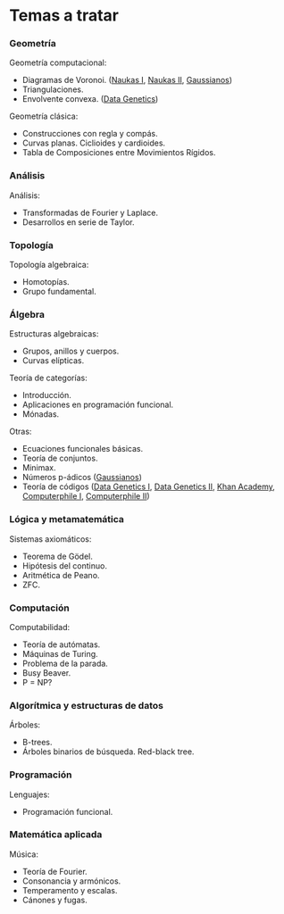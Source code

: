 Temas a tratar
=======

### Geometría
Geometría computacional:
 * Diagramas de Voronoi. ([Naukas I](naukas.com/2011/12/23/cada-uno-en-su-region-y-voronoi-en-la-de-todos), [Naukas II](http://naukas.com/2012/01/28/esta-voronoi-que-se-ponga/), [Gaussianos](gaussianos.com/una-interesante-introduccion-a-la-geometria-computacional/))
 * Triangulaciones.
 * Envolvente convexa. ([Data Genetics](http://www.datagenetics.com/blog/march12014/index.html))

Geometría clásica:
 * Construcciones con regla y compás.
 * Curvas planas. Ciclioides y cardioides.
 * Tabla de Composiciones entre Movimientos Rígidos.

### Análisis
Análisis:
 * Transformadas de Fourier y Laplace.
 * Desarrollos en serie de Taylor.

### Topología
Topología algebraica:
 * Homotopías.
 * Grupo fundamental.

### Álgebra
Estructuras algebraicas:
 * Grupos, anillos y cuerpos.
 * Curvas elípticas.

Teoría de categorías:
 * Introducción.
 * Aplicaciones en programación funcional.
 * Mónadas.

Otras:
 * Ecuaciones funcionales básicas.
 * Teoría de conjuntos.
 * Minimax.
 * Números p-ádicos ([Gaussianos](gaussianos.com/como-que-1248-1))
 * Teoría de códigos ([Data Genetics I](datagenetics.com/blog/july42013/index.html), [Data Genetics II](datagenetics.com/blog/november12013/index.html), [Khan Academy](youtube.com/watch?v=cBBTWcHkVVY), [Computerphile I](youtube.com/watch?v=5sskbSvha9M), [Computerphile II](youtube.com/watch?v=-15nx57tbfc))


### Lógica y metamatemática
Sistemas axiomáticos:
 * Teorema de Gödel.
 * Hipótesis del continuo.
 * Aritmética de Peano.
 * ZFC.


### Computación
Computabilidad:
 * Teoría de autómatas.
 * Máquinas de Turing.
 * Problema de la parada.
 * Busy Beaver.
 * P = NP?


### Algorítmica y estructuras de datos
Árboles:
 * B-trees.
 * Árboles binarios de búsqueda. Red-black tree.


### Programación
Lenguajes:
 * Programación funcional.

### Matemática aplicada
Música:
 * Teoría de Fourier.
 * Consonancia y armónicos.
 * Temperamento y escalas.
 * Cánones y fugas.
